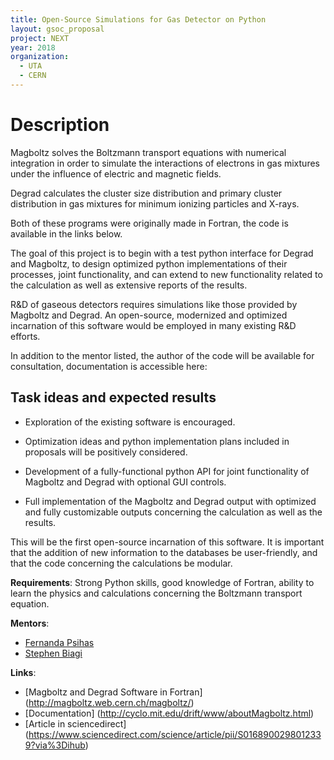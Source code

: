 ```yaml
---
title: Open-Source Simulations for Gas Detector on Python
layout: gsoc_proposal
project: NEXT
year: 2018
organization:
  - UTA
  - CERN
---
```


# Description

Magboltz solves the Boltzmann transport equations with numerical integration in order to simulate the interactions of electrons in gas mixtures under the influence of electric and magnetic fields.

Degrad calculates the cluster size distribution and primary cluster distribution in gas mixtures for minimum ionizing particles and X-rays.

Both of these programs were originally made in Fortran, the code is available in the links below.

The goal of this project is to begin with a test python interface for Degrad and Magboltz, to design optimized python implementations of their processes, joint functionality, and can extend to new functionality related to the calculation as well as extensive reports of the results.

R&D of gaseous detectors requires simulations like those provided by Magboltz and Degrad. An open-source, modernized and optimized incarnation of this software would be employed in many existing R&D efforts.

In addition to the mentor listed, the author of the code will be available for consultation, documentation is accessible here:

## Task ideas and expected results

  * Exploration of the existing software is encouraged.
  * Optimization ideas and python implementation plans included in proposals will be positively considered.

  * Development of a fully-functional python API for joint functionality of Magboltz and Degrad with optional GUI controls.

  * Full implementation of the Magboltz and Degrad output with optimized and fully customizable outputs concerning the calculation as well as the results.

This will be the first open-source incarnation of this software. It is important that the addition of new information to the databases be user-friendly, and that the code concerning the calculations be modular.


**Requirements**: Strong Python skills, good knowledge of Fortran, ability to learn the physics and calculations concerning the Boltzmann transport equation.

**Mentors**:
* [Fernanda Psihas](mailto:sft-gsoc@cern.ch?subject=GSoC%20Gas%20Simulation)
* [Stephen Biagi](mailto:sft-gsoc@cern.ch?subject=GSoC%20Gas%20Simulation)


**Links**:
  * [Magboltz and Degrad Software in Fortran] (http://magboltz.web.cern.ch/magboltz/)
  * [Documentation] (http://cyclo.mit.edu/drift/www/aboutMagboltz.html)
  * [Article in sciencedirect] (https://www.sciencedirect.com/science/article/pii/S0168900298012339?via%3Dihub)
